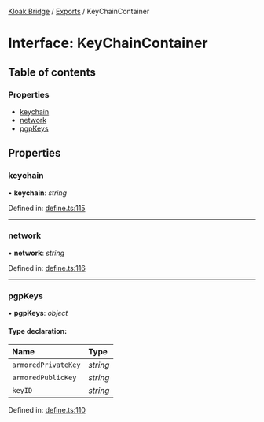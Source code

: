 [Kloak Bridge](../README.md) / [Exports](../modules.md) / KeyChainContainer

# Interface: KeyChainContainer

## Table of contents

### Properties

- [keychain](keychaincontainer.md#keychain)
- [network](keychaincontainer.md#network)
- [pgpKeys](keychaincontainer.md#pgpkeys)

## Properties

### keychain

• **keychain**: *string*

Defined in: [define.ts:115](https://github.com/CoNET-project/kloak-bridge/blob/1d36987/src/define.ts#L115)

___

### network

• **network**: *string*

Defined in: [define.ts:116](https://github.com/CoNET-project/kloak-bridge/blob/1d36987/src/define.ts#L116)

___

### pgpKeys

• **pgpKeys**: *object*

#### Type declaration:

Name | Type |
:------ | :------ |
`armoredPrivateKey` | *string* |
`armoredPublicKey` | *string* |
`keyID` | *string* |

Defined in: [define.ts:110](https://github.com/CoNET-project/kloak-bridge/blob/1d36987/src/define.ts#L110)

